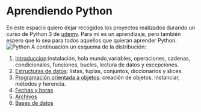 # Aprendiendo Python
En este espacio quiero dejar recogidos los proyectos realizados durando un curso de Python 3 de [udemy](https://www.udemy.com/python-curso-completo/). Para mi es un aprendizaje, pero también espero que lo sea para todos aquellos que quieran aprender Python. 
![Python](https://techspawn.com/wp-content/uploads/2016/10/Python_logo.png)
A continuación un esquema de la distribución:
 1. [Introduccion](https://github.com/vrdelc/Aprendiendo-Python/tree/master/Introduccion):instalación, hola mundo,variables, operaciones, cadenas, condicionales, funciones, bucles, lectura de datos y excepciones.
 2. [Estructuras de datos](https://github.com/vrdelc/Aprendiendo-Python/tree/master/Estructuras%20de%20datos): listas, tuplas, conjuntos, diccionarios y slices.
 3. [Programación orientada a objetos](https://github.com/vrdelc/Aprendiendo-Python/tree/master/Orientado%20a%20objetos): creación de objetos, instanciar, métodos y herencia.
 4. [Fechas y horas](https://github.com/vrdelc/Aprendiendo-Python/tree/master/Introduccion)
 5. [Archivos](https://github.com/vrdelc/Aprendiendo-Python/tree/master/Introduccion)
 6. [Bases de datos](https://github.com/vrdelc/Aprendiendo-Python/tree/master/Introduccion)
